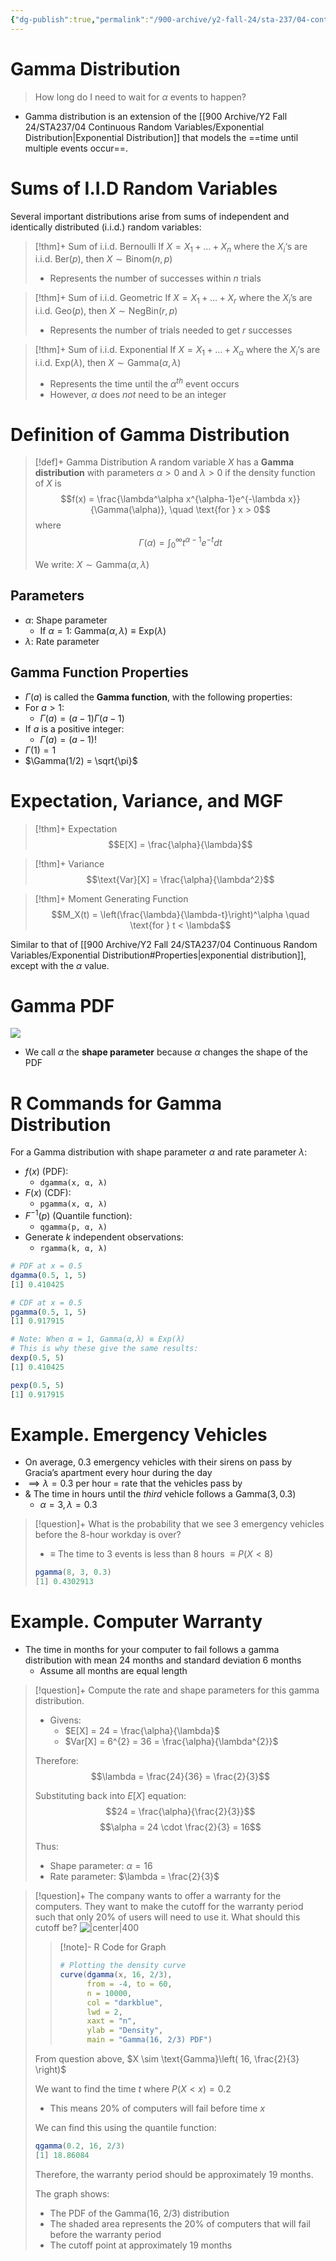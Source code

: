 ```yaml
---
{"dg-publish":true,"permalink":"/900-archive/y2-fall-24/sta-237/04-continuous-random-variables/gamma-distribution/","tags":["lecture","note","stats","university"],"created":"2024-11-10T00:01:53.740-08:00","updated":"2024-11-10T13:06:41.605-08:00"}
---
```



# Gamma Distribution

> How long do I need to wait for $\alpha$ events to happen?

- Gamma distribution is an extension of the [[900 Archive/Y2 Fall 24/STA237/04 Continuous Random Variables/Exponential Distribution\|Exponential Distribution]] that models the ==time until multiple events occur==.

# Sums of I.I.D Random Variables

Several important distributions arise from sums of independent and identically distributed (i.i.d.) random variables:

> [!thm]+ Sum of i.i.d. Bernoulli
> If $X = X_{1} + \dots + X_{n}$ where the $X_{i}$‘s are i.i.d. $\text{Ber}(p)$, then $X \sim \text{Binom}(n, p)$
> - Represents the number of successes within $n$ trials

> [!thm]+ Sum of i.i.d. Geometric
> If $X = X_{1} + \dots + X_{r}$ where the $X_{i}$’s are i.i.d. $\text{Geo}(p)$, then $X \sim \text{NegBin}(r, p)$
> - Represents the number of trials needed to get $r$ successes

> [!thm]+ Sum of i.i.d. Exponential
> If $X = X_{1} + \dots + X_{\alpha}$ where the $X_{i}$‘s are i.i.d. $\text{Exp}(\lambda)$, then $X \sim \text{Gamma}(\alpha, \lambda)$
> - Represents the time until the $\alpha^{th}$ event occurs
> - However, $\alpha$ does *not* need to be an integer

# Definition of Gamma Distribution

> [!def]+ Gamma Distribution
> A random variable $X$ has a **Gamma distribution** with parameters $\alpha > 0$ and $\lambda > 0$ if the density function of $X$ is
> $$f(x) = \frac{\lambda^\alpha x^{\alpha-1}e^{-\lambda x}}{\Gamma(\alpha)}, \quad \text{for } x > 0$$
> where
> $$\Gamma(\alpha) = \int_0^\infty t^{\alpha-1}e^{-t} dt$$
>
> We write: $X \sim \text{Gamma}(\alpha, \lambda)$

## Parameters

- $\alpha$: Shape parameter
    - If $\alpha = 1$: $\text{Gamma}(\alpha, \lambda) \equiv \text{Exp}(\lambda)$
- $\lambda$: Rate parameter

## Gamma Function Properties

- $\Gamma(a)$ is called the **Gamma function**, with the following properties:
- For $a > 1$:
    - $\Gamma(a) = (a-1)\Gamma(a-1)$
- If $a$ is a positive integer:
    - $\Gamma(a) = (a-1)!$
- $\Gamma(1) = 1$
- $\Gamma(1/2) = \sqrt{\pi}$

# Expectation, Variance, and MGF

> [!thm]+ Expectation
> $$E[X] = \frac{\alpha}{\lambda}$$

> [!thm]+ Variance
> $$\text{Var}[X] = \frac{\alpha}{\lambda^2}$$

> [!thm]+ Moment Generating Function
> $$M_X(t) = \left(\frac{\lambda}{\lambda-t}\right)^\alpha \quad \text{for } t < \lambda$$

Similar to that of [[900 Archive/Y2 Fall 24/STA237/04 Continuous Random Variables/Exponential Distribution#Properties\|exponential distribution]], except with the $\alpha$ value.

# Gamma PDF

![](https://i.imgur.com/l6vUF1o.png)

- We call $\alpha$ the **shape parameter** because $\alpha$ changes the shape of the PDF

# R Commands for Gamma Distribution

For a Gamma distribution with shape parameter $\alpha$ and rate parameter $\lambda$:

- $f(x)$ (PDF):
    - `dgamma(x, α, λ)`
- $F(x)$ (CDF):
    - `pgamma(x, α, λ)`
- $F^{-1}(p)$ (Quantile function):
    - `qgamma(p, α, λ)`
- Generate $k$ independent observations:
    - `rgamma(k, α, λ)`

```r title:Examples
# PDF at x = 0.5
dgamma(0.5, 1, 5)
[1] 0.410425

# CDF at x = 0.5
pgamma(0.5, 1, 5)
[1] 0.917915

# Note: When α = 1, Gamma(α,λ) ≡ Exp(λ)
# This is why these give the same results:
dexp(0.5, 5)
[1] 0.410425

pexp(0.5, 5)
[1] 0.917915
```

# Example. Emergency Vehicles

- On average, 0.3 emergency vehicles with their sirens on pass by Gracia’s apartment every hour during the day
- $\implies \lambda = 0.3$ per hour = rate that the vehicles pass by
- & The time in hours until the *third* vehicle follows a $\text{Gamma}(3, 0.3)$
    - $\alpha = 3, \lambda = 0.3$

> [!question]+ What is the probability that we see 3 emergency vehicles before the 8-hour workday is over?
> - $\equiv$ The time to 3 events is less than 8 hours $\equiv P(X < 8)$
> ```r
> pgamma(8, 3, 0.3)
> [1] 0.4302913
> ```

# Example. Computer Warranty

- The time in months for your computer to fail follows a gamma distribution with mean 24 months and standard deviation 6 months
    - Assume all months are equal length

> [!question]+ Compute the rate and shape parameters for this gamma distribution.
> - Givens:
>     - $E[X] = 24 = \frac{\alpha}{\lambda}$
>     - $Var[X] = 6^{2} = 36 = \frac{\alpha}{\lambda^{2}}$
>
> Therefore:
> $$\lambda = \frac{24}{36} = \frac{2}{3}$$
>
> Substituting back into $E[X]$ equation:
> $$24 = \frac{\alpha}{\frac{2}{3}}$$
> $$\alpha = 24 \cdot \frac{2}{3} = 16$$
>
> Thus:
> - Shape parameter: $\alpha = 16$
> - Rate parameter: $\lambda = \frac{2}{3}$

> [!question]+ The company wants to offer a warranty for the computers. They want to make the cutoff for the warranty period such that only 20% of users will need to use it. What should this cutoff be?
> ![|center|400](https://i.imgur.com/C2tbF2G.png)
>
> > [!note]- R Code for Graph
> >
> > ```r
> > # Plotting the density curve
> > curve(dgamma(x, 16, 2/3),
> >       from = -4, to = 60,
> >       n = 10000,
> >       col = "darkblue",
> >       lwd = 2,
> >       xaxt = "n",
> >       ylab = "Density",
> >       main = "Gamma(16, 2/3) PDF")
> > ```
>
> From question above, $X \sim \text{Gamma}\left( 16, \frac{2}{3} \right)$
>
> We want to find the time $t$ where $P(X < x) = 0.2$
> - This means 20% of computers will fail before time $x$
>
> We can find this using the quantile function:
> ```r
> qgamma(0.2, 16, 2/3)
> [1] 18.86084
> ```
>
> Therefore, the warranty period should be approximately 19 months.
>
> The graph shows:
> - The PDF of the Gamma(16, 2/3) distribution
> - The shaded area represents the 20% of computers that will fail before the warranty period
> - The cutoff point at approximately 19 months
